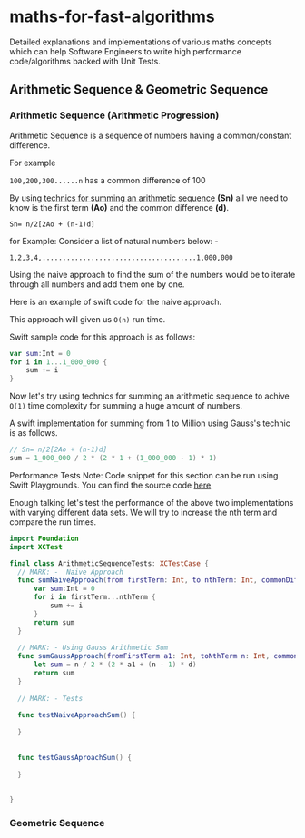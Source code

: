 # maths-for-fast-algorithms
Detailed explanations and implementations of various maths concepts which can help Software Engineers to write high performance code/algorithms backed with Unit Tests.

## Arithmetic Sequence & Geometric Sequence
### Arithmetic Sequence (Arithmetic Progression)
Arithmetic Sequence is a sequence of numbers having a common/constant difference.

 For example
 
`100,200,300......n` has a common difference of 100

By using [technics for summing an arithmetic sequence](https://en.wikipedia.org/wiki/Arithmetic_progression#:~:text=An%20alternate%20form%20results%20from%20re%2Dinserting%20the%20substitution%3A,%3A) **(Sn)** 
all we need to know is the first term **(Ao)** and the common difference **(d)**.

`Sn= n/2[2Ao + (n-1)d]`

for Example: 
Consider a list of natural numbers below: - 

`1,2,3,4,......................................1,000,000`

Using the naive approach to find the sum of the numbers would be to iterate through all numbers and add them one by one.

Here is an example of swift code for the naive approach.

This approach will given us `O(n)` run time. 

Swift sample code for this approach is as follows: 

```swift
var sum:Int = 0
for i in 1...1_000_000 {
    sum += i
}
```

Now let's try using technics for summing an arithmetic sequence to achive `O(1)` time complexity for summing a huge amount of numbers.

A swift implementation for summing from 1 to Million using Gauss's technic is as follows.
      
```swift
// Sn= n/2[2Ao + (n-1)d]
sum = 1_000_000 / 2 * (2 * 1 + (1_000_000 - 1) * 1)
```

Performance Tests
Note: Code snippet for this section can be run using Swift Playgrounds. You can find the source code [here](ArithmeticSequence.playground)

  Enough talking let's test the performance of the above two implementations with varying different data sets. 
  We will try to increase the nth term and compare the run times.
  
  ```swift
import Foundation
import XCTest

final class ArithmeticSequenceTests: XCTestCase {
    // MARK: -  Naive Approach
    func sumNaiveApproach(from firstTerm: Int, to nthTerm: Int, commonDifference: Int) -> Int {
        var sum:Int = 0
        for i in firstTerm...nthTerm {
            sum += i
        }
        return sum
    }
    
    // MARK: - Using Gauss Arithmetic Sum
    func sumGaussApproach(fromFirstTerm a1: Int, toNthTerm n: Int, commonDifference d: Int) -> Int {
        let sum = n / 2 * (2 * a1 + (n - 1) * d)
        return sum
    }
    
    // MARK: - Tests
    
    func testNaiveApproachSum() {
        
    }
    
    
    func testGaussAproachSum() {
        
    }
    
    
}
  
  ```
      



### Geometric Sequence
